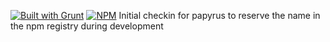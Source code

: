[![Built with Grunt](https://cdn.gruntjs.com/builtwith.png)](http://gruntjs.com/)
[![NPM](https://nodei.co/npm/papyrus.png?downloads=true)](https://nodei.co/npm/papyrus/)
Initial checkin for papyrus to reserve the name in the npm registry during development
